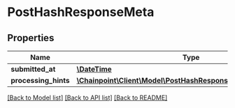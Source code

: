 # PostHashResponseMeta

## Properties
Name | Type | Description | Notes
------------ | ------------- | ------------- | -------------
**submitted_at** | [**\DateTime**](\DateTime.md) |  | [optional] 
**processing_hints** | [**\Chainpoint\Client\Model\PostHashResponseMetaProcessingHints**](PostHashResponseMetaProcessingHints.md) |  | [optional] 

[[Back to Model list]](../README.md#documentation-for-models) [[Back to API list]](../README.md#documentation-for-api-endpoints) [[Back to README]](../README.md)


